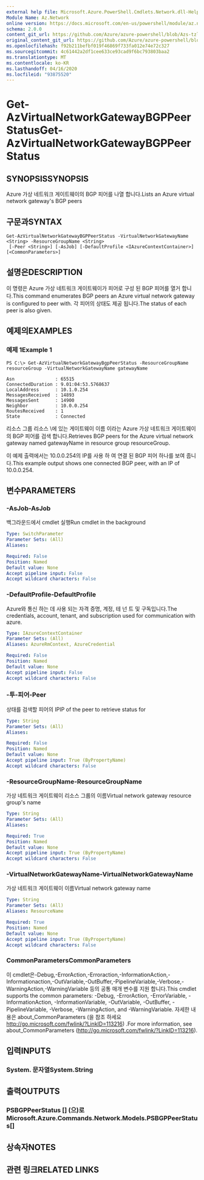 ```yaml
---
external help file: Microsoft.Azure.PowerShell.Cmdlets.Network.dll-Help.xml
Module Name: Az.Network
online version: https://docs.microsoft.com/en-us/powershell/module/az.network/get-azvirtualnetworkgatewaybgppeerstatus
schema: 2.0.0
content_git_url: https://github.com/Azure/azure-powershell/blob/Azs-tzl/src/Network/Network/help/Get-AzVirtualNetworkGatewayBGPPeerStatus.md
original_content_git_url: https://github.com/Azure/azure-powershell/blob/Azs-tzl/src/Network/Network/help/Get-AzVirtualNetworkGatewayBGPPeerStatus.md
ms.openlocfilehash: f92b211befbf019f46869f733fa012e74e72c327
ms.sourcegitcommit: 4c61442a2df1cee633ce93cad9f6bc793803baa2
ms.translationtype: MT
ms.contentlocale: ko-KR
ms.lasthandoff: 04/16/2020
ms.locfileid: "93875520"
---
```

# <span data-ttu-id="84a0b-101">Get-AzVirtualNetworkGatewayBGPPeerStatus</span><span class="sxs-lookup"><span data-stu-id="84a0b-101">Get-AzVirtualNetworkGatewayBGPPeerStatus</span></span>

## <span data-ttu-id="84a0b-102">SYNOPSIS</span><span class="sxs-lookup"><span data-stu-id="84a0b-102">SYNOPSIS</span></span>
<span data-ttu-id="84a0b-103">Azure 가상 네트워크 게이트웨이의 BGP 피어를 나열 합니다.</span><span class="sxs-lookup"><span data-stu-id="84a0b-103">Lists an Azure virtual network gateway's BGP peers</span></span>

## <span data-ttu-id="84a0b-104">구문과</span><span class="sxs-lookup"><span data-stu-id="84a0b-104">SYNTAX</span></span>

```
Get-AzVirtualNetworkGatewayBGPPeerStatus -VirtualNetworkGatewayName <String> -ResourceGroupName <String>
 [-Peer <String>] [-AsJob] [-DefaultProfile <IAzureContextContainer>] [<CommonParameters>]
```

## <span data-ttu-id="84a0b-105">설명은</span><span class="sxs-lookup"><span data-stu-id="84a0b-105">DESCRIPTION</span></span>
<span data-ttu-id="84a0b-106">이 명령은 Azure 가상 네트워크 게이트웨이가 피어로 구성 된 BGP 피어를 열거 합니다.</span><span class="sxs-lookup"><span data-stu-id="84a0b-106">This command enumerates BGP peers an Azure virtual network gateway is configured to peer with.</span></span> <span data-ttu-id="84a0b-107">각 피어의 상태도 제공 됩니다.</span><span class="sxs-lookup"><span data-stu-id="84a0b-107">The status of each peer is also given.</span></span>

## <span data-ttu-id="84a0b-108">예제의</span><span class="sxs-lookup"><span data-stu-id="84a0b-108">EXAMPLES</span></span>

### <span data-ttu-id="84a0b-109">예제 1</span><span class="sxs-lookup"><span data-stu-id="84a0b-109">Example 1</span></span>
```
PS C:\> Get-AzVirtualNetworkGatewayBgpPeerStatus -ResourceGroupName resourceGroup -VirtualNetworkGatewayName gatewayName

Asn               : 65515
ConnectedDuration : 9.01:04:53.5768637
LocalAddress      : 10.1.0.254
MessagesReceived  : 14893
MessagesSent      : 14900
Neighbor          : 10.0.0.254
RoutesReceived    : 1
State             : Connected
```

<span data-ttu-id="84a0b-110">리소스 그룹 리소스 \에 있는 게이트웨이 이름 이라는 Azure 가상 네트워크 게이트웨이의 BGP 피어를 검색 합니다.</span><span class="sxs-lookup"><span data-stu-id="84a0b-110">Retrieves BGP peers for the Azure virtual network gateway named gatewayName in resource group resourceGroup.</span></span>

<span data-ttu-id="84a0b-111">이 예제 출력에서는 10.0.0.254의 IP를 사용 하 여 연결 된 BGP 피어 하나를 보여 줍니다.</span><span class="sxs-lookup"><span data-stu-id="84a0b-111">This example output shows one connected BGP peer, with an IP of 10.0.0.254.</span></span>

## <span data-ttu-id="84a0b-112">변수</span><span class="sxs-lookup"><span data-stu-id="84a0b-112">PARAMETERS</span></span>

### <span data-ttu-id="84a0b-113">-AsJob</span><span class="sxs-lookup"><span data-stu-id="84a0b-113">-AsJob</span></span>
<span data-ttu-id="84a0b-114">백그라운드에서 cmdlet 실행</span><span class="sxs-lookup"><span data-stu-id="84a0b-114">Run cmdlet in the background</span></span>

```yaml
Type: SwitchParameter
Parameter Sets: (All)
Aliases: 

Required: False
Position: Named
Default value: None
Accept pipeline input: False
Accept wildcard characters: False
```

### <span data-ttu-id="84a0b-115">-DefaultProfile</span><span class="sxs-lookup"><span data-stu-id="84a0b-115">-DefaultProfile</span></span>
<span data-ttu-id="84a0b-116">Azure와 통신 하는 데 사용 되는 자격 증명, 계정, 테 넌 트 및 구독입니다.</span><span class="sxs-lookup"><span data-stu-id="84a0b-116">The credentials, account, tenant, and subscription used for communication with azure.</span></span>

```yaml
Type: IAzureContextContainer
Parameter Sets: (All)
Aliases: AzureRmContext, AzureCredential

Required: False
Position: Named
Default value: None
Accept pipeline input: False
Accept wildcard characters: False
```

### <span data-ttu-id="84a0b-117">-투-피어</span><span class="sxs-lookup"><span data-stu-id="84a0b-117">-Peer</span></span>
<span data-ttu-id="84a0b-118">상태를 검색할 피어의 IP</span><span class="sxs-lookup"><span data-stu-id="84a0b-118">IP of the peer to retrieve status for</span></span>

```yaml
Type: String
Parameter Sets: (All)
Aliases: 

Required: False
Position: Named
Default value: None
Accept pipeline input: True (ByPropertyName)
Accept wildcard characters: False
```

### <span data-ttu-id="84a0b-119">-ResourceGroupName</span><span class="sxs-lookup"><span data-stu-id="84a0b-119">-ResourceGroupName</span></span>
<span data-ttu-id="84a0b-120">가상 네트워크 게이트웨이 리소스 그룹의 이름</span><span class="sxs-lookup"><span data-stu-id="84a0b-120">Virtual network gateway resource group's name</span></span>

```yaml
Type: String
Parameter Sets: (All)
Aliases: 

Required: True
Position: Named
Default value: None
Accept pipeline input: True (ByPropertyName)
Accept wildcard characters: False
```

### <span data-ttu-id="84a0b-121">-VirtualNetworkGatewayName</span><span class="sxs-lookup"><span data-stu-id="84a0b-121">-VirtualNetworkGatewayName</span></span>
<span data-ttu-id="84a0b-122">가상 네트워크 게이트웨이 이름</span><span class="sxs-lookup"><span data-stu-id="84a0b-122">Virtual network gateway name</span></span>

```yaml
Type: String
Parameter Sets: (All)
Aliases: ResourceName

Required: True
Position: Named
Default value: None
Accept pipeline input: True (ByPropertyName)
Accept wildcard characters: False
```

### <span data-ttu-id="84a0b-123">CommonParameters</span><span class="sxs-lookup"><span data-stu-id="84a0b-123">CommonParameters</span></span>
<span data-ttu-id="84a0b-124">이 cmdlet은-Debug,-ErrorAction,-Erroraction,-InformationAction,-Informationaction,-OutVariable,-OutBuffer,-PipelineVariable,-Verbose,-WarningAction,-WarningVariable 등의 공통 매개 변수를 지원 합니다.</span><span class="sxs-lookup"><span data-stu-id="84a0b-124">This cmdlet supports the common parameters: -Debug, -ErrorAction, -ErrorVariable, -InformationAction, -InformationVariable, -OutVariable, -OutBuffer, -PipelineVariable, -Verbose, -WarningAction, and -WarningVariable.</span></span> <span data-ttu-id="84a0b-125">자세한 내용은 about_CommonParameters (을 참조 하세요 http://go.microsoft.com/fwlink/?LinkID=113216) .</span><span class="sxs-lookup"><span data-stu-id="84a0b-125">For more information, see about_CommonParameters (http://go.microsoft.com/fwlink/?LinkID=113216).</span></span>

## <span data-ttu-id="84a0b-126">입력</span><span class="sxs-lookup"><span data-stu-id="84a0b-126">INPUTS</span></span>

### <span data-ttu-id="84a0b-127">System. 문자열</span><span class="sxs-lookup"><span data-stu-id="84a0b-127">System.String</span></span>

## <span data-ttu-id="84a0b-128">출력</span><span class="sxs-lookup"><span data-stu-id="84a0b-128">OUTPUTS</span></span>

### <span data-ttu-id="84a0b-129">PSBGPPeerStatus [] (으)로</span><span class="sxs-lookup"><span data-stu-id="84a0b-129">Microsoft.Azure.Commands.Network.Models.PSBGPPeerStatus[]</span></span>

## <span data-ttu-id="84a0b-130">상속자</span><span class="sxs-lookup"><span data-stu-id="84a0b-130">NOTES</span></span>

## <span data-ttu-id="84a0b-131">관련 링크</span><span class="sxs-lookup"><span data-stu-id="84a0b-131">RELATED LINKS</span></span>

